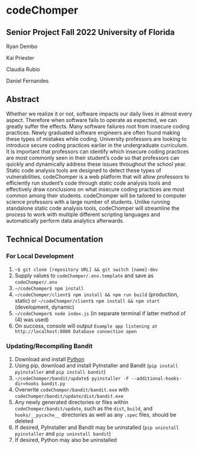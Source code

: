 # codeChomper

## Senior Project Fall 2022 University of Florida
Ryan Dembo

Kai Priester

Claudia Rubio

Daniel Fernandes

## Abstract
Whether we realize it or not, software impacts our daily lives in almost every aspect. Therefore when software fails to operate as expected, we can greatly suffer the effects. Many software failures root from insecure coding practices. Newly graduated software engineers are often found making these types of mistakes while coding. University professors are looking to introduce secure coding practices earlier in the undergraduate curriculum. It is important that professors can identify which insecure coding practices are most commonly seen in their student’s code so that professors can quickly and dynamically address these issues throughout the school year. Static code analysis tools are designed to detect these types of vulnerabilities. codeChomper is a web platform that will allow professors to efficiently run student’s code through static code analysis tools and effectively draw conclusions on what insecure coding practices are most common among their students. codeChomper will be tailored to computer science professors with a large number of students. Unlike running standalone static code analysis tools, codeChomper will streamline the process to work with multiple different scripting languages and automatically perform data analytics afterwards.

## Technical Documentation 
### For Local Development
1. `~$ git clone [repository URL] && git switch [name]-dev`
2. Supply values to `codeChomper/.env.template` and save as `codeChomper/.env`
3. `~/codeChomper$ npm install`
4. `~/codeChomper/client$ npm install && npm run build` (production, static) or `~/codeChomper/client$ npm install && npm start` (development, dynamic)
5. `~/codeChomper$ node index.js` (in separate terminal if latter method of (4) was used)
6. On success, console will output `Example app listening at http://localhost:8080
Database connection open`

### Updating/Recompiling Bandit
1. Download and install [Python](https://www.python.org/downloads/)
2. Using pip, download and install PyInstaller and Bandit (`pip install pyinstaller` and `pip install bandit`)
3. `~/codeChomper/bandit/update$ pyinstaller -F --additional-hooks-dir=hooks bandit.py`
4. Overwrite `codeChomper/bandit/bandit.exe` with `codeChomper/bandit/update/dist/bandit.exe`
5. Any newly generated directories or files within `codeChomper/bandit/update`, such as the `dist`, `build`, and `hooks/__pycache__` directories as well as any `.spec` files, should be deleted
6. If desired, PyInstaller and Bandit may be uninstalled (`pip uninstall pyinstaller` and `pip uninstall bandit`)
7. If desired, Python may also be uninstalled